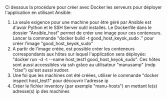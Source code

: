 Ci dessous la procédure pour créer avec Docker les serveurs pour déployer l'application en utilisant Ansible:
1. La seule exigence pour une machine pour être géré par Ansible est d'avoir Python et le SSH Server outil installés. Le Dockerfile dans le dossier "Ansible_host" permet de créer une image pour ces conteneurs. Lancer la commande "docker build -t good_host_keyok_sudo ." pour créer l'image "good_host_keyok_sudo"
2. A partir de l'image créée, est possible créer les conteneurs correspondants aux hôtes sur lequel l'application sera déployée: "docker run -d -t --name host_test1 good_host_keyok_sudo". Ces hôtes sont aussi accessibles via ssh grâce au utilisateur "manusamp" (mdp "ciao") qu'est aussi sudoer.
3. Une foi que les machines ont été créées, utiliser le commande "docker inspect host_test1" pour découvrir l'adresse ip
4. Créer le fichier inventory (par exemple "manu-hosts") en mettant le(s) adresse(s) ip des machines

